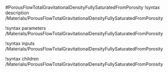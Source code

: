 #PorousFlowTotalGravitationalDensityFullySaturatedFromPorosity
!syntax description /Materials/PorousFlowTotalGravitationalDensityFullySaturatedFromPorosity

!syntax parameters /Materials/PorousFlowTotalGravitationalDensityFullySaturatedFromPorosity

!syntax inputs /Materials/PorousFlowTotalGravitationalDensityFullySaturatedFromPorosity

!syntax children /Materials/PorousFlowTotalGravitationalDensityFullySaturatedFromPorosity
